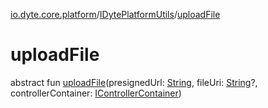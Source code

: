 [io.dyte.core.platform](../index.md)/[IDytePlatformUtils](index.md)/[uploadFile](upload-file.md)

# uploadFile


abstract fun [uploadFile](upload-file.md)(presignedUrl: [String](https://kotlinlang.org/api/latest/jvm/stdlib/kotlin/-string/index.html), fileUri: [String](https://kotlinlang.org/api/latest/jvm/stdlib/kotlin/-string/index.html)?, controllerContainer: [IControllerContainer](../../com.dyte.mobilecorekmm.controllers/-i-controller-container/index.md))
